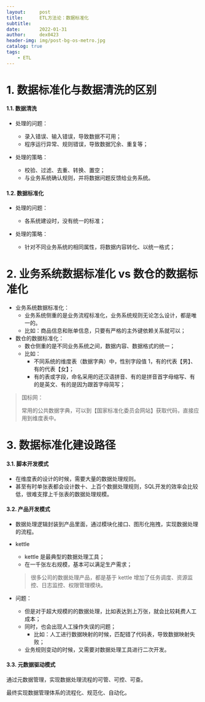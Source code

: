 ```yaml
---
layout:     post
title:      ETL方法论：数据标准化
subtitle:   
date:       2022-01-31
author:     dex0423
header-img: img/post-bg-os-metro.jpg
catalog: true
tags:
    - ETL
---
```



# 1. 数据标准化与数据清洗的区别

#### 1.1. 数据清洗

- 处理的问题：
  - 录入错误、输入错误，导致数据不可用；
  - 程序运行异常、规则错误，导致数据冗余、重复等；

- 处理的策略：
  - 校验、过滤、去重、转换、置空；
  - 与业务系统确认规则，并将数据问题反馈给业务系统。

#### 1.2. 数据标准化

- 处理的问题：
  - 各系统建设时，没有统一的标准；

- 处理的策略：
  - 针对不同业务系统的相同属性，将数据内容转化、以统一格式；

# 2. 业务系统数据标准化 vs 数仓的数据标准化

- 业务系统数据标准化：
  - 业务系统侧重的是业务流程标准化，业务系统规则无论怎么设计，都是唯一的。
  - 比如：商品信息和账单信息，只要有严格的主外键依赖关系就可以；
- 数仓的数据标准化：
  - 数仓侧重的是不同业务系统之间，数据内容、数据格式的统一；
  - 比如：
    - 不同系统的维度表（数据字典）中，性别字段值 1，有的代表【男】、有的代表【女】；
    - 有的表或字段，命名采用的还汉语拼音、有的是拼音首字母缩写、有的是英文、有的是因为跟首字母简写；

>国标网：
> 
>常用的公共数据字典，可以到【国家标准化委员会网站】获取代码，直接应用到维度表中。

# 3. 数据标准化建设路径

#### 3.1. 脚本开发模式

- 在维度表的设计的时候，需要大量的数据处理规则。
- 甚至有时单张表都会设计数十、上百个数据处理规则，SQL开发的效率会比较低，很难支撑上千张表的数据处理规模。

#### 3.2. 产品开发模式

- 数据处理逻辑封装到产品里面，通过模块化接口、图形化拖拽，实现数据处理的流程。

- kettle
  - kettle 是最典型的数据处理工具；
  - 在一千张左右规模，基本可以满足生产需求；
  >很多公司的数据处理产品，都是基于 kettle 增加了任务调度、资源监控、日志监控、权限管理模块。

- 问题：
  - 但是对于超大规模的的数据处理，比如表达到上万张，就会比较耗费人工成本；
  - 同时，也会出现人工操作失误的问题；
    - 比如：人工进行数据映射的时候，匹配错了代码表，导致数据映射失败；
  - 业务规则变动的时候，又需要对数据处理工具进行二次开发。

#### 3.3. 元数据驱动模式

通过元数据管理，实现数据处理流程的可管、可控、可查。

最终实现数据管理体系的流程化、规范化、自动化。
